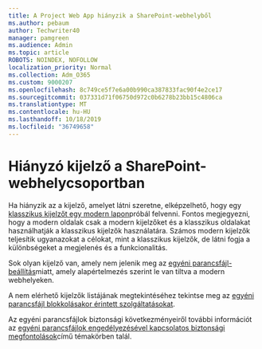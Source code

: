 ```yaml
---
title: A Project Web App hiányzik a SharePoint-webhelyből
ms.author: pebaum
author: Techwriter40
manager: pamgreen
ms.audience: Admin
ms.topic: article
ROBOTS: NOINDEX, NOFOLLOW
localization_priority: Normal
ms.collection: Adm_O365
ms.custom: 9000207
ms.openlocfilehash: 8c749ce5f7e6a00b990ca387833fac90f4e2ce17
ms.sourcegitcommit: 037331d71f06750d972c0b6278b23bb15c4806ca
ms.translationtype: MT
ms.contentlocale: hu-HU
ms.lasthandoff: 10/18/2019
ms.locfileid: "36749658"
---
```

# <a name="missing-web-part-in-sharepoint-site-collection"></a>Hiányzó kijelző a SharePoint-webhelycsoportban

Ha hiányzik az a kijelző, amelyet látni szeretne, elképzelhető, hogy egy [klasszikus kijelzőt egy modern lapon](https://support.office.com/article/classic-and-modern-web-part-experiences-3fdae6c3-8fc1-49ab-8708-8c104b882e64)próbál felvenni. Fontos megjegyezni, hogy a modern oldalak csak a modern kijelzőket és a klasszikus oldalakat használhatják a klasszikus kijelzők használatára. Számos modern kijelzők teljesítik ugyanazokat a célokat, mint a klasszikus kijelzők, de látni fogja a különbségeket a megjelenés és a funkcionalitás.

Sok olyan kijelző van, amely nem jelenik meg az [egyéni parancsfájl-beállítás](https://docs.microsoft.com/sharepoint/allow-or-prevent-custom-script)miatt, amely alapértelmezés szerint le van tiltva a modern webhelyeken. 

A nem elérhető kijelzők listájának megtekintéséhez tekintse meg az [egyéni parancsfájl blokkolásakor érintett szolgáltatásokat](https://docs.microsoft.com/sharepoint/allow-or-prevent-custom-script#features-affected-when-custom-script-is-blocked).

 Az egyéni parancsfájlok biztonsági következményeiről további információt az [egyéni parancsfájlok engedélyezésével kapcsolatos biztonsági megfontolások](https://docs.microsoft.com/sharepoint/security-considerations-of-allowing-custom-script)című témakörben talál.
